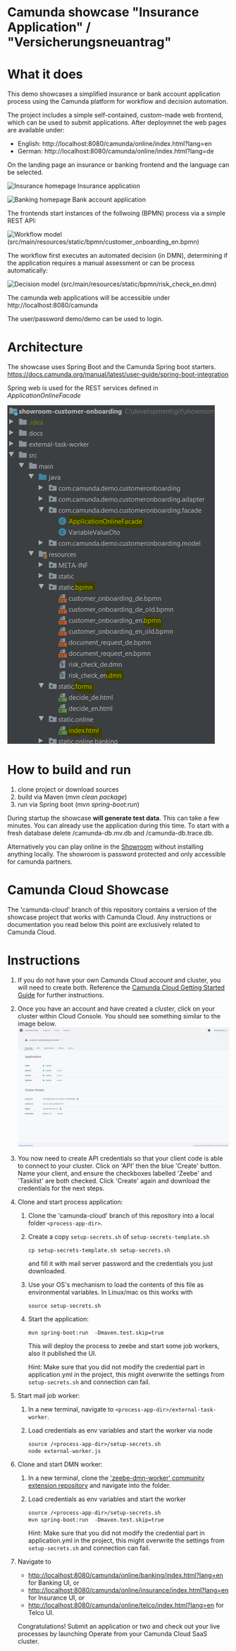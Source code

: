 # Camunda showcase "Insurance Application" / "Versicherungsneuantrag"

# What it does
This demo showcases a simplified insurance or bank account application process using the Camunda platform for workflow and decision automation.

The project includes a simple self-contained, custom-made web frontend, which can be used to submit applications.
After deploymnet the web pages are available under:

* English: http://localhost:8080/camunda/online/index.html?lang=en
* German: http://localhost:8080/camunda/online/index.html?lang=de

On the landing page an insurance or banking frontend and the language can be selected.

![Insurance homepage](docs/application.png)
Insurance application

![Banking homepage](docs/application_banking.png)
Bank account application

The frontends start instances of the follwoing (BPMN) process via a simple REST API:

![Workflow model](docs/workflow.png)
(src/main/resources/static/bpmn/customer_onboarding_en.bpmn)

The workflow first executes an automated decision (in DMN), determining if the application requires a manual assessment or can be process automatically:

![Decision model](docs/decision.png)
(src/main/resources/static/bpmn/risk_check_en.dmn)


The camunda web applications will be accessible under http://localhost:8080/camunda

The user/password demo/demo can be used to login.
 

# Architecture
The showcase uses Spring Boot and the Camunda Spring boot starters. 
https://docs.camunda.org/manual/latest/user-guide/spring-boot-integration

Spring web is used for the REST services defined in *ApplicationOnlineFacade*


![Insurance homepage](docs/projectLayout.png)


# How to build and run
1. clone project or download sources
2. build via Maven (*mvn clean package*)
3. run via Spring boot (*mvn spring-boot:run*) 

During startup the showcase **will generate test data**. This can take a few minutes.
You can already use the application during this time.
To start with a fresh database delete /camunda-db.mv.db and /camunda-db.trace.db.

Alternatively you can play online in the [Showroom](http://showroom.camunda.com/) without installing anything locally. The showroom is password protected and only accessible for camunda partners.

# Camunda Cloud Showcase

The 'camunda-cloud' branch of this repository contains a version of the showcase project that works with Camunda Cloud. Any instructions or documentation you read below this point are exclusively related to Camunda Cloud.
# Instructions

1. If you do not have your own Camunda Cloud account and cluster, you will need to create both. Reference the [Camunda Cloud Getting Started Guide](https://camunda.com/blog/2019/09/getting-started-camunda-cloud/) for further instructions.

1. Once you have an account and have created a cluster, click on your cluster within Cloud Console. You should see something similar to the image below. 
![Cloud Console](docs/cloud_console_screenshot.png)

1. You now need to create API credentials so that your client code is able to connect to your cluster. Click on 'API' then the blue 'Create' button. Name your client, and ensure the checkboxes labelled 'Zeebe' and 'Tasklist' are both checked. Click 'Create' again and download the credentials for the next steps.

1. Clone and start process application:
   
   1. Clone the 'camunda-cloud' branch of this repository into a local folder `<process-app-dir>`.
   
   1. Create a copy `setup-secrets.sh` of `setup-secrets-template.sh`
   
          cp setup-secrets-template.sh setup-secrets.sh
      
      and fill it with mail server password and the credentials you just downloaded.

   1. Use your OS's mechanism to load the contents of this file as environmental variables. In Linux/mac os this works with

          source setup-secrets.sh
   
   1. Start the application:

          mvn spring-boot:run  -Dmaven.test.skip=true
      
      This will deploy the process to zeebe and start some job workers, also it published the UI.
      
      Hint: Make sure that you did not modify the credential part in application.yml in the project, this might overwrite the settings from `setup-secrets.sh` and connection can fail.

1. Start mail job worker:

   1. In a new terminal, navigate to `<process-app-dir>/external-task-worker`.

   1. Load credentials as env variables and start the worker via node

          source /<process-app-dir>/setup-secrets.sh
          node external-worker.js

1. Clone and start DMN worker:

   1. In a new terminal, clone the ['zeebe-dmn-worker' community extension repository](https://github.com/camunda-community-hub/zeebe-dmn-worker) and navigate into the folder.

   1. Load credentials as env variables and start the worker

          source /<process-app-dir>/setup-secrets.sh
          mvn spring-boot:run  -Dmaven.test.skip=true

      Hint: Make sure that you did not modify the credential part in application.yml in the project, this might overwrite the settings from `setup-secrets.sh` and connection can fail.

1. Navigate to
   * [http://localhost:8080/camunda/online/banking/index.html?lang=en](http://localhost:8080/camunda/online/banking/index.html?lang=en) for Banking UI, or 
   * [http://localhost:8080/camunda/online/insurance/index.html?lang=en](http://localhost:8080/camunda/online/insurance/index.html?lang=en) for Insurance UI, or
   * [http://localhost:8080/camunda/online/telco/index.html?lang=en](http://localhost:8080/camunda/online/telco/index.html?lang=en) for Telco UI.
   
   Congratulations! Submit an application or two and check out your live processes by launching Operate from your Camunda Cloud SaaS cluster.












